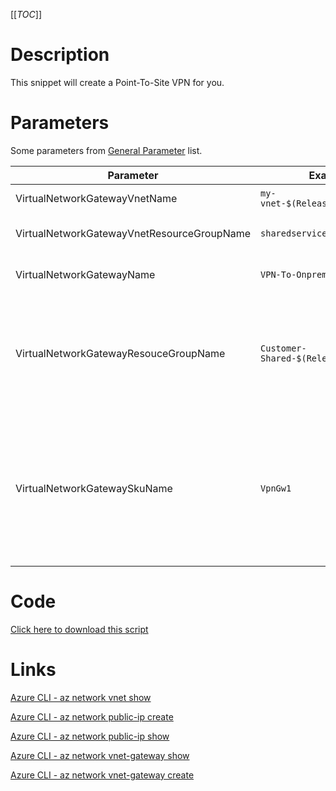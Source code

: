 [[_TOC_]]

# Description
This snippet will create a Point-To-Site VPN for you. 

# Parameters
Some parameters from [General Parameter](/Azure/Azure-CLI-Snippets) list.

| Parameter | Example Value | Description |
|--|--|--|
| VirtualNetworkGatewayVnetName | `my-vnet-$(Release.EnvironmentName)` | The name of the VNET. |
| VirtualNetworkGatewayVnetResourceGroupName | `sharedservices-rg` | The resource group of the VNET. |
| VirtualNetworkGatewayName | `VPN-To-Onprem` | The name of the virtual network gateway. |
| VirtualNetworkGatewayResouceGroupName | `Customer-Shared-$(Release.EnvironmentName)` | The resourcegroup where the virtual network gateway should be. This is usually in the same resourcegroup as your vnet. |
| VirtualNetworkGatewaySkuName | `VpnGw1` | The SKU name for the Virtual network gateway. Accepted values: `Basic, ErGw1AZ, ErGw2AZ, ErGw3AZ, HighPerformance, Standard, UltraPerformance, VpnGw1, VpnGw1AZ, VpnGw2, VpnGw2AZ, VpnGw3, VpnGw3AZ, VpnGw4, VpnGw4AZ, VpnGw5, VpnGw5AZ` |

# Code
[Click here to download this script](../../../../src/Networking/Create-Point-to-Site-VPN.ps1)

# Links

[Azure CLI - az network vnet show](https://docs.microsoft.com/en-us/cli/azure/network/vnet?view=azure-cli-latest#az_network_vnet_show)

[Azure CLI - az network public-ip create](https://docs.microsoft.com/en-us/cli/azure/network/public-ip?view=azure-cli-latest#az_network_public_ip_create)

[Azure CLI - az network public-ip show](https://docs.microsoft.com/en-us/cli/azure/network/public-ip?view=azure-cli-latest#az_network_public_ip_show)

[Azure CLI - az network vnet-gateway show](https://docs.microsoft.com/en-us/cli/azure/network/vnet-gateway?view=azure-cli-latest#az_network_vnet_gateway_show)

[Azure CLI - az network vnet-gateway create](https://docs.microsoft.com/en-us/cli/azure/network/vnet-gateway?view=azure-cli-latest#az_network_vnet_gateway_create)